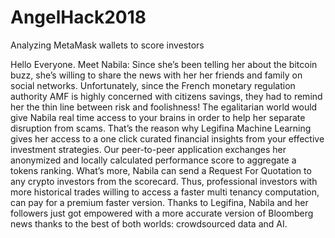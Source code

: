 # AngelHack2018
Analyzing MetaMask wallets to score investors

Hello Everyone.
Meet Nabila: Since she’s been telling her about the bitcoin buzz, she’s willing to share the news with her her friends and family on social networks.
Unfortunately, since the French monetary regulation authority AMF is highly concerned with citizens savings, they had to remind her the thin line between risk and foolishness!
The egalitarian world would give Nabila real time access to your brains in order to help her separate disruption from scams.
That’s the reason why Legifina Machine Learning gives her access to a one click curated financial insights from your effective investment strategies.
Our peer-to-peer application exchanges her anonymized and locally calculated performance score to aggregate a tokens ranking.
What’s more, Nabila can send a Request For Quotation to any crypto investors from the scorecard.
Thus, professional investors with more historical trades willing to access a faster multi tenancy computation, can pay for a premium faster version.
Thanks to Legifina, Nabila and her followers just got empowered with a more accurate version of Bloomberg news thanks to the best of both worlds: crowdsourced data and AI.
